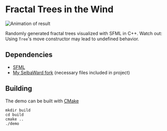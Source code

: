 # Fractal Trees in the Wind

![Animation of result](demo.gif)

Randomly generated fractal trees visualized with SFML in C++. Watch out: Using `Tree`'s move constructor may lead to undefined behavior.

## Dependencies
* [SFML](https://sfml-dev.org)
* [My SelbaWard fork](https://github.com/kim366/SelbaWard) (necessary files included in project)

## Building
The demo can be built with [CMake](https://cmake.org)

```
mkdir build
cd build
cmake ..
./demo
```
